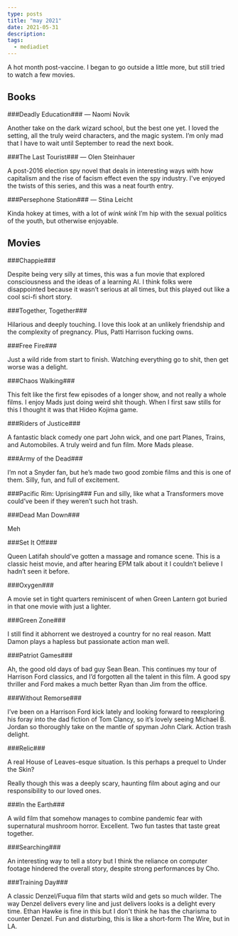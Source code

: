 ```yaml
---
type: posts
title: "may 2021"
date: 2021-05-31
description: 
tags:
  - mediadiet
---
```


A hot month post-vaccine. I began to go outside a little more, but still tried to watch a few movies.

<!--more-->

## Books

###Deadly Education### — Naomi Novik

Another take on the dark wizard school, but the best one yet. I loved the setting, all the truly weird characters, and the magic system. I’m only mad that I have to wait until September to read the next book.

###The Last Tourist### — Olen Steinhauer

A post-2016 election spy novel that deals in interesting ways with how capitalism and the rise of facism effect even the spy industry. I've enjoyed the twists of this series, and this was a neat fourth entry.

###Persephone Station### — Stina Leicht

Kinda hokey at times, with a lot of _wink wink_ I’m hip with the sexual politics of the youth, but otherwise enjoyable. 

## Movies

###Chappie###

Despite being very silly at times, this was a fun movie that explored consciousness and the ideas of a learning AI. I think folks were disappointed because it wasn’t serious at all times, but this played out like a cool sci-fi short story.

###Together, Together###

Hilarious and deeply touching. I love this look at an unlikely friendship and the complexity of pregnancy. Plus, Patti Harrison fucking owns.

###Free Fire###

Just a wild ride from start to finish. Watching everything go to shit, then get worse was a delight.

###Chaos Walking###

This felt like the first few episodes of a longer show, and not really a whole films. I enjoy Mads just doing weird shit though. When I first saw stills for this I thought it was that Hideo Kojima game.

###Riders of Justice###

A fantastic black comedy one part John wick, and one part Planes, Trains, and Automobiles. A truly weird and fun film. More Mads please.

###Army of the Dead###

I’m not a Snyder fan, but he’s made two good zombie films and this is one of them. Silly, fun, and full of excitement.

###Pacific Rim: Uprising###
Fun and silly, like what a Transformers move could’ve been if they weren’t such hot trash.

###Dead Man Down###

Meh

###Set It Off###

Queen Latifah should’ve gotten a massage and romance scene. This is a classic heist movie, and after hearing EPM talk about it I couldn’t believe I hadn’t seen it before. 

###Oxygen###

A movie set in tight quarters reminiscent of when Green Lantern got buried in that one movie with just a lighter.

###Green Zone###

I still find it abhorrent we destroyed a country for no real reason. Matt Damon plays a hapless but passionate action man well.

###Patriot Games###

Ah, the good old days of bad guy Sean Bean. This continues my tour of Harrison Ford classics, and I’d forgotten all the talent in this film. A good spy thriller and Ford makes a much better Ryan than Jim from the office.

###Without Remorse###

I’ve been on a Harrison Ford kick lately and looking forward to reexploring his foray into the dad fiction of Tom Clancy, so it’s lovely seeing Michael B. Jordan so thoroughly take on the mantle of spyman John Clark. Action trash delight.

###Relic###

A real House of Leaves-esque situation. Is this perhaps a prequel to Under the Skin?

Really though this was a deeply scary, haunting film about aging and our responsibility to our loved ones.

###In the Earth###

A wild film that somehow manages to combine pandemic fear with supernatural mushroom horror. Excellent. Two fun tastes that taste great together.

###Searching###

An interesting way to tell a story but I think the reliance on computer footage hindered the overall story, despite strong performances by Cho.

###Training Day###

A classic Denzel/Fuqua film that starts wild and gets so much wilder. The way Denzel delivers every line and just delivers looks is a delight every time. Ethan Hawke is fine in this but I don't think he has the charisma to counter Denzel. Fun and disturbing, this is like a short-form The Wire, but in LA.